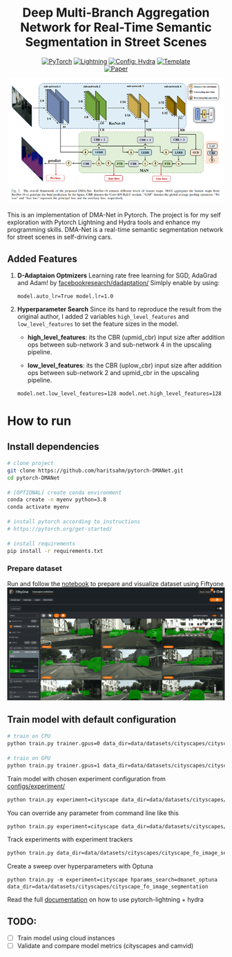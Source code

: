 <div align="center">

# Deep Multi-Branch Aggregation Network for Real-Time Semantic Segmentation in Street Scenes

<a href="https://pytorch.org/get-started/locally/"><img alt="PyTorch" src="https://img.shields.io/badge/PyTorch-ee4c2c?logo=pytorch&logoColor=white"></a>
<a href="https://pytorchlightning.ai/"><img alt="Lightning" src="https://img.shields.io/badge/-Lightning-792ee5?logo=pytorchlightning&logoColor=white"></a>
<a href="https://hydra.cc/"><img alt="Config: Hydra" src="https://img.shields.io/badge/Config-Hydra-89b8cd"></a>
<a href="https://github.com/ashleve/lightning-hydra-template"><img alt="Template" src="https://img.shields.io/badge/-Lightning--Hydra--Template-017F2F?style=flat&logo=github&labelColor=gray"></a><br>
[![Paper](http://img.shields.io/badge/paper-arxiv.2203.04037-B31B1B.svg)](https://arxiv.org/abs/2203.04037)

</div>

![DMA-Net Architecture](docs/dmanet-arch.png)

This is an implementation of DMA-Net in Pytorch. The project is for my self exploration with Pytorch Lightning and Hydra tools and enhance my programming skills. DMA-Net is a real-time semantic segmentation network for street scenes in self-driving cars.

## Added Features

1. **D-Adaptaion Optmizers**
   Learning rate free learning for SGD, AdaGrad and Adam! by [facebookresearch/dadaptation/](https://github.com/facebookresearch/dadaptation)
   Simlply enable by using:
   ```
   model.auto_lr=True model.lr=1.0
   ```
2. **Hyperparameter Search**
   Since its hard to reproduce the result from the original author, I added 2 variables `high_level_features` and `low_level_features` to set the feature sizes in the model.

    - **high_level_features**: its the CBR (upmid_cbr) input size after addition ops between sub-network 3 and sub-network 4 in the upscaling pipeline.

    - **low_level_features**: its the CBR (uplow_cbr) input size after addition ops between sub-network 2 and upmid_cbr in the upscaling pipeline.
    ```
    model.net.low_level_features=128 model.net.high_level_features=128
    ```



# How to run
## Install dependencies

```bash
# clone project
git clone https://github.com/haritsahm/pytorch-DMANet.git
cd pytorch-DMANet

# [OPTIONAL] create conda environment
conda create -n myenv python=3.8
conda activate myenv

# install pytorch according to instructions
# https://pytorch.org/get-started/

# install requirements
pip install -r requirements.txt
```

### Prepare dataset

Run and follow the [notebook](notebooks/dataset-preparation.ipynb) to prepare and visualize dataset using Fiftyone
![Fiftyone Sample](docs/fiftyone-sample.png)


## Train model with default configuration

```bash
# train on CPU
python train.py trainer.gpus=0 data_dir=data/datasets/cityscapes/cityscape_fo_image_segmentation

# train on GPU
python train.py trainer.gpus=1 data_dir=data/datasets/cityscapes/cityscape_fo_image_segmentation
```

Train model with chosen experiment configuration from [configs/experiment/](configs/experiment/)

```bash
python train.py experiment=cityscape data_dir=data/datasets/cityscapes/cityscape_fo_image_segmentation
```

You can override any parameter from command line like this

```bash
python train.py experiment=cityscape data_dir=data/datasets/cityscapes/cityscape_fo_image_segmentation trainer.max_epochs=20 datamodule.batch_size=64 model.net.low_level_features=128 model.net.high_level_features=256
```

Track experiments with experiment trackers
```bash
python train.py data_dir=data/datasets/cityscapes/cityscape_fo_image_segmentation trainer.max_epochs=20 datamodule.batch_size=64 logger=neptune
```

Create a sweep over hyperparameters with Optuna
```
python train.py -m experiment=cityscape hparams_search=dmanet_optuna data_dir=data/datasets/cityscapes/cityscape_fo_image_segmentation
```


Read the full [documentation](docs/DOCS.md) on how to use pytorch-lightning + hydra

## TODO:
- [ ] Train model using cloud instances
- [ ] Validate and compare model metrics (cityscapes and camvid)
